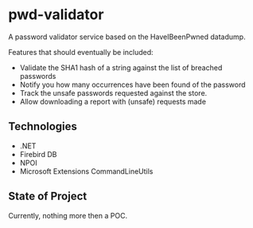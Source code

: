 # pwd-validator
A password validator service based on the HaveIBeenPwned datadump.

Features that should eventually be included:
* Validate the SHA1 hash of a string against the list of breached passwords
* Notify you how many occurrences have been found of the password
* Track the unsafe passwords requested against the store.
* Allow downloading a report with (unsafe) requests made

## Technologies
* .NET
* Firebird DB
* NPOI
* Microsoft Extensions CommandLineUtils

## State of Project
Currently, nothing more then a POC.
